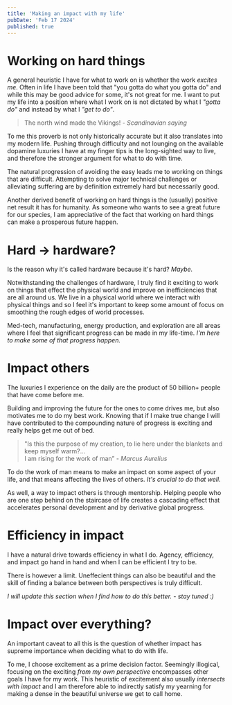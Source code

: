 ```yaml
---
title: 'Making an impact with my life'
pubDate: 'Feb 17 2024'
published: true
---
```


# Working on hard things

A general heuristic I have for what to work on is whether the work _excites me_. Often in life I have been told that "you gotta do what you gotta do" and while this may be good advice for some, it's not great for me. I want to put my life into a position where what I work on is not dictated by what I _"gotta do"_ and instead by what I _"get to do"_.

> The north wind made the Vikings! - _Scandinavian saying_

To me this proverb is not only historically accurate but it also translates into my modern life. Pushing through difficulty and not lounging on the available dopamine luxuries I have at my finger tips is the long-sighted way to live, and therefore the stronger argument for what to do with time.

The natural progression of avoiding the easy leads me to working on things that are difficult. Attempting to solve major technical challenges or alleviating suffering are by definition extremely hard but necessarily good.

Another derived benefit of working on hard things is the (usually) positive net result it has for humanity. As someone who wants to see a great future for our species, I am appreciative of the fact that working on hard things can make a prosperous future happen.

# Hard → hardware?

Is the reason why it's called hardware because it's hard? _Maybe._

Notwithstanding the challenges of hardware, I truly find it exciting to work on things that effect the physical world and improve on inefficiencies that are all around us. We live in a physical world where we interact with physical things and so I feel it's important to keep some amount of focus on smoothing the rough edges of world processes.

Med-tech, manufacturing, energy production, and exploration are all areas where I feel that significant progress can be made in my life-time. _I'm here to make some of that progress happen._

# Impact others

The luxuries I experience on the daily are the product of 50 billion+ people that have come before me.

Building and improving the future for the ones to come drives me, but also motivates me to do my best work. Knowing that if I make true change I will have contributed to the compounding nature of progress is exciting and really helps get me out of bed.

> "Is this the purpose of my creation, to lie here under the blankets and keep myself warm?...  
> I am rising for the work of man” - _Marcus Aurelius_

To do the work of man means to make an impact on some aspect of your life, and that means affecting the lives of others. _It's crucial to do that well._

As well, a way to impact others is through mentorship. Helping people who are one step behind on the staircase of life creates a cascading effect that accelerates personal development and by derivative global progress.

# Efficiency in impact

I have a natural drive towards efficiency in what I do. Agency, efficiency, and impact go hand in hand and when I can be efficient I try to be.

There is however a limit. Uneffecient things can also be beautiful and the skill of finding a balance between both perspectives is truly difficult.

_I will update this section when I find how to do this better. - stay tuned :)_

# Impact over everything?

An important caveat to all this is the question of whether impact has supreme importance when deciding what to do with life.

To me, I choose excitement as a prime decision factor. Seemingly illogical, focusing on the exciting _from my own perspective_ encompasses other goals I have for my work. This heuristic of excitement also usually _intersects with impact_ and I am therefore able to indirectly satisfy my yearning for making a dense in the beautiful universe we get to call home.
